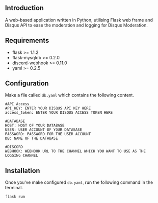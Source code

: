 ## Introduction
A web-based application written in Python, utilising Flask web frame and Disqus API to ease the moderation and logging for Disqus Moderation.

## Requirements
* flask >= 1.1.2
* flask-mysqldb >= 0.2.0
* discord-webhook >= 0.11.0
* yaml >= 0.2.5


## Configuration

Make a file called ```db.yaml``` which contains the following content.

```
#API Access
API_KEY: ENTER YOUR DISQUS API KEY HERE
access_token: ENTER YOUR DISQUS ACCESS TOKEN HERE

#DATABASE
HOST: HOST OF YOUR DATABASE
USER: USER ACCOUNT OF YOUR DATABASE
PASSWORD: PASSWORD FOR THE USER ACCOUNT
DB: NAME OF THE DATABASE

#DISCORD
WEBHOOK: WEBHOOK URL TO THE CHANNEL WHICH YOU WANT TO USE AS THE LOGGING CHANNEL
```


## Installation

Once you've make configured ```db.yaml```, run the following command in the terminal.

```flask run```
